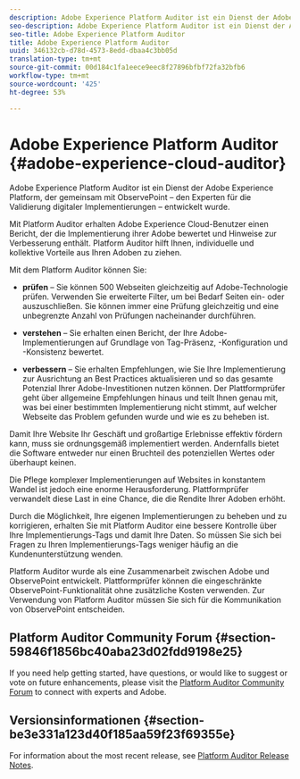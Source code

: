 ```yaml
---
description: Adobe Experience Platform Auditor ist ein Dienst der Adobe Experience Platform, der gemeinsam mit ObservePoint – den Experten für die Validierung digitaler Implementierungen – entwickelt wurde.
seo-description: Adobe Experience Platform Auditor ist ein Dienst der Adobe Experience Platform, der gemeinsam mit ObservePoint – den Experten für die Validierung digitaler Implementierungen – entwickelt wurde.
seo-title: Adobe Experience Platform Auditor
title: Adobe Experience Platform Auditor
uuid: 346132cb-d78d-4573-8edd-dbaa4c3bb05d
translation-type: tm+mt
source-git-commit: 00d184c1fa1eece9eec8f27896bfbf72fa32bfb6
workflow-type: tm+mt
source-wordcount: '425'
ht-degree: 53%

---
```



# Adobe Experience Platform Auditor {#adobe-experience-cloud-auditor}

Adobe Experience Platform Auditor ist ein Dienst der Adobe Experience Platform, der gemeinsam mit ObservePoint – den Experten für die Validierung digitaler Implementierungen – entwickelt wurde.

Mit Platform Auditor erhalten Adobe Experience Cloud-Benutzer einen Bericht, der die Implementierung ihrer Adobe bewertet und Hinweise zur Verbesserung enthält. Platform Auditor hilft Ihnen, individuelle und kollektive Vorteile aus Ihren Adoben zu ziehen.

Mit dem Platform Auditor können Sie:

* **prüfen** – Sie können 500 Webseiten gleichzeitig auf Adobe-Technologie prüfen. Verwenden Sie erweiterte Filter, um bei Bedarf Seiten ein- oder auszuschließen. Sie können immer eine Prüfung gleichzeitig und eine unbegrenzte Anzahl von Prüfungen nacheinander durchführen.

* **verstehen** – Sie erhalten einen Bericht, der Ihre Adobe-Implementierungen auf Grundlage von Tag-Präsenz, -Konfiguration und -Konsistenz bewertet.

* **verbessern** – Sie erhalten Empfehlungen, wie Sie Ihre Implementierung zur Ausrichtung an Best Practices aktualisieren und so das gesamte Potenzial Ihrer Adobe-Investitionen nutzen können. Der Plattformprüfer geht über allgemeine Empfehlungen hinaus und teilt Ihnen genau mit, was bei einer bestimmten Implementierung nicht stimmt, auf welcher Webseite das Problem gefunden wurde und wie es zu beheben ist.

Damit Ihre Website Ihr Geschäft und großartige Erlebnisse effektiv fördern kann, muss sie ordnungsgemäß implementiert werden. Andernfalls bietet die Software entweder nur einen Bruchteil des potenziellen Wertes oder überhaupt keinen.

Die Pflege komplexer Implementierungen auf Websites in konstantem Wandel ist jedoch eine enorme Herausforderung. Plattformprüfer verwandelt diese Last in eine Chance, die die Rendite Ihrer Adoben erhöht.

Durch die Möglichkeit, Ihre eigenen Implementierungen zu beheben und zu korrigieren, erhalten Sie mit Platform Auditor eine bessere Kontrolle über Ihre Implementierungs-Tags und damit Ihre Daten. So müssen Sie sich bei Fragen zu Ihren Implementierungs-Tags weniger häufig an die Kundenunterstützung wenden.

Platform Auditor wurde als eine Zusammenarbeit zwischen Adobe und ObservePoint entwickelt. Plattformprüfer können die eingeschränkte ObservePoint-Funktionalität ohne zusätzliche Kosten verwenden. Zur Verwendung von Platform Auditor müssen Sie sich für die Kommunikation von ObservePoint entscheiden.

## Platform Auditor Community Forum {#section-59846f1856bc40aba23d02fdd9198e25}

If you need help getting started, have questions, or would like to suggest or vote on future enhancements, please visit the [Platform Auditor Community Forum](https://forums.adobe.com/community/experience-cloud/platform/core-services/activation-service/auditor) to connect with experts and Adobe.

## Versionsinformationen {#section-be3e331a123d40f185aa59f23f69355e}

For information about the most recent release, see [Platform Auditor Release Notes](release-notes.md).
